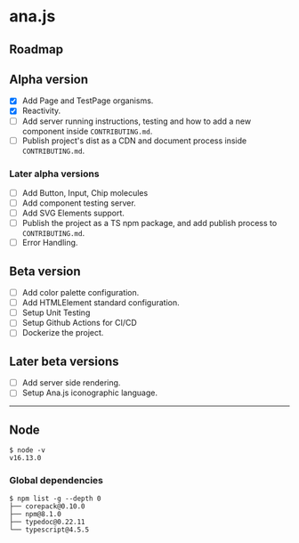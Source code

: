 # ana.js

## Roadmap

## Alpha version

- [x] Add Page and TestPage organisms.
- [x] Reactivity.
- [ ] Add server running instructions, testing and how to add a new component inside `CONTRIBUTING.md`.
- [ ] Publish project's dist as a CDN and document process inside `CONTRIBUTING.md`.

### Later alpha versions

- [ ] Add Button, Input, Chip molecules
- [ ] Add component testing server.
- [ ] Add SVG Elements support.
- [ ] Publish the project as a TS npm package, and add publish process to `CONTRIBUTING.md`.
- [ ] Error Handling.

## Beta version

- [ ] Add color palette configuration.
- [ ] Add HTMLElement standard configuration.
- [ ] Setup Unit Testing
- [ ] Setup Github Actions for CI/CD
- [ ] Dockerize the project.

## Later beta versions

- [ ] Add server side rendering.
- [ ] Setup Ana.js iconographic language.

---

## Node

```
$ node -v
v16.13.0
```

### Global dependencies

```
$ npm list -g --depth 0
├── corepack@0.10.0
├── npm@8.1.0
├── typedoc@0.22.11
└── typescript@4.5.5
```
